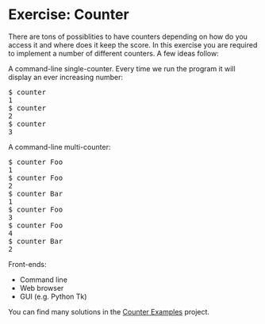 # Exercise: Counter


There are tons of possiblities to have counters depending on how do you access it and where does it keep the score.
In this exercise you are required to implement a number of different counters.
A few ideas follow:


A command-line single-counter. Every time we run the program it will display an ever increasing number:

<pre>
$ counter
1
$ counter
2
$ counter
3
</pre>

A command-line multi-counter:

<pre>
$ counter Foo
1
$ counter Foo
2
$ counter Bar
1
$ counter Foo
3
$ counter Foo
4
$ counter Bar
2
</pre>

Front-ends:

* Command line
* Web browser
* GUI (e.g. Python Tk)



You can find many solutions in the [Counter Examples](/counter) project.

